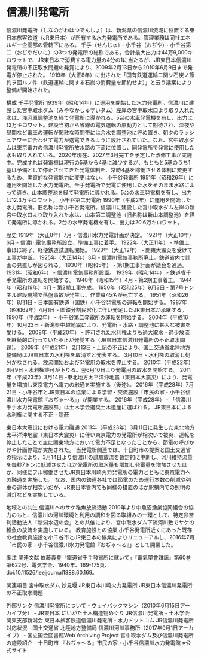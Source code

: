 # 信濃川発電所

信濃川発電所（しなのがわはつでんしょ）は、新潟県の信濃川流域に位置する東日本旅客鉄道（JR東日本）が所有する水力発電所である。管理業務は同社エネルギー企画部の管轄下にある。
千手（せんじゅ）・小千谷（おぢや）・小千谷第二（おぢやだいに）の3つの発電所の総称である。合計最大出力は44万9,000キロワットで、JR東日本で消費する電力量の4分の1に当たるが、JR東日本信濃川発電所の不正取水問題の発覚により、2009年2月13日から2010年6月9日まで発電が停止された。
1919年（大正8年）に出された「国有鉄道運輸二関シ石炭ノ節約ヲ図ルノ件（鉄道運輸に関する石炭の消費量を節約せよ）」と云う議案により整備が開始された。

構成
千手発電所
1939年（昭和14年）に運用を開始した水力発電所。信濃川に建設した宮中取水ダム（みやなかしゅすいダム）左岸の宮中取水口より取り入れた水は、浅河原調整池を経て発電所に導かれる。5台の水車発電機を有し、出力は12万キロワット。建設当初から省線の電気運転の原動力として期待され、深夜や昼間など電車の運転が閑散な時間帯には余水を調整池に貯め置き、朝夕のラッシュアワーに合わせて電力が送電できるように設計されていた。なお、宮中取水ダムは東京電力の信濃川発電所放水路の下流に位置し、同発電所で発電に使用した水も取り入れている。2020年現在、2027年3月完工を予定した改修工事が実施中。完成すれば発電機は現行の5基から4基に減少するが、もともと5基のうち1基は予備として停止させてきた発電体制を、常時4基を稼働させる体制に変更するため、実質的な発電能力に変更はない。
小千谷発電所
1951年（昭和26年）に運用を開始した水力発電所。千手発電所で発電に使用した水をそのまま水路によって導き、山本調整池を経て発電所に導かれる。5台の水車発電機を有し、出力は12.3万キロワット。
小千谷第二発電所
1990年（平成2年）に運用を開始した水力発電所。旧名称は新小千谷発電所。信濃川に建設した宮中取水ダム左岸の新宮中取水口より取り入れた水は、山本第二調整池（旧名称は新山本調整池）を経て発電所に導かれる。2台の水車発電機を有し、出力は20.6万キロワット。

歴史
1919年（大正8年）7月 - 信濃川水力発電計画が決定。
1921年（大正10年）6月 - 信濃川電気事務所設立、準備工事に着手。
1922年（大正11年） - 準備工事ほぼ終了、軽便鉄道試運転開始。
1923年（大正12年） - 関東大震災を受けて工事が中断。
1925年（大正14年）3月 - 信濃川電気事務所廃止。鉄道省内で計画の見直しが図られる。
1930年（昭和5年） - 第1期工事計画が議会を通過。
1931年（昭和6年） - 信濃川電気事務所設置。
1939年（昭和14年） - 鉄道省千手発電所の運転を開始する。
1940年（昭和15年）4月 - 第2期工事着工。
1944年（昭和19年）4月 - 第2期工事完成。
1950年（昭和25年）9月3日 - 第7号トンネル建設現場で落盤事故が発生し、作業員45名が死亡する。
1951年（昭和26年）8月1日 - 日本国有鉄道（国鉄）小千谷発電所の運転を開始する。
1987年（昭和62年）4月1日 - 国鉄分割民営化に伴い発足したJR東日本が承継する。
1990年（平成2年） - 小千谷第二発電所の運転を開始する。
2004年（平成16年）10月23日 - 新潟県中越地震により、発電所・水路・調整池に甚大な被害を受ける。
2008年（平成20年） - 許可された水利権よりも過大取水・過少放流を継続的に行っていた不正が発覚する（JR東日本信濃川発電所の不正取水問題）。
2009年（平成21年）
2月13日 - 上記の不正により、国土交通省北陸地方整備局はJR東日本の水利権を取消すと発表する。
3月10日 - 水利権の取消し処分がなされる。放流開始および発電用の取水を停止する。
2010年（平成22年）6月9日 - 水利権許可が下りる。翌6月10日より発電用の取水を開始する。
2011年（平成23年）3月14日 -東北地方太平洋沖地震（東日本大震災）により、発電量を増加し東京電力へ電力の融通を実施する（後述）。
2016年（平成28年）7月21日 - 小千谷市とJR東日本の協業による学習・交流施設「市民の家・小千谷信濃川水力発電館『おぢゃ〜る』」が開業する。
2016年（平成28年） - 「信濃川 千手水力発電所施設群」は土木学会選奨土木遺産に選ばれる。
JR東日本による水利権に関する不正・隠蔽

東日本大震災における電力融通
2011年（平成23年）3月11日に発生した東北地方太平洋沖地震（東日本大震災）に伴い東京電力の発電所が相次いで被災、運転を停止したことで主に関東地方において電力不足となったことから、節電の呼びかけや計画停電が実施された。
当発電所関連では、十日町市の提案と国土交通省の指示により、3月14日より信濃川の試験放流を暫定的に中断し、河川維持流量を毎秒7トンに低減させたほか発電所の取水量も増加し発電量を増加させたほか、同様にフル稼働させたJR東日本川崎火力発電所の電力とともに東京電力への融通を実施した。
なお、国内の鉄道各社では節電のため運行本数の削減や列車の運休が相次いだが、JR東日本管内でも同様の措置のほか駅構内での照明の減灯などを実施している。

地域との共生
信濃川へのサケ稚魚放流活動
2010年より中魚沼漁業協同組合の協力のもと、信濃川の河川環境と利用の調和を図る取組みの一環として、特定非営利活動法人「新潟水辺の会」との共催により、宮中取水ダム下流河川敷でサケの稚魚の放流を実施している。
教育施設との協業
小千谷発電所近くにあった既存の社会教育施設を小千谷市とJR東日本の協業によりリニューアルし、2016年7月「市民の家・小千谷信濃川水力発電館『おぢゃ〜る』」として開業した。

脚注
関連文献
依藤義登「鐵道省千手發電所に就いて」『電氣學會雜誌』第60巻第622号、電気学会、1940年、169-175頁、doi:10.11526/ieejjournal1888.60.169。

関連項目
宮中取水ダム
妙見堰
JR東日本川崎火力発電所
JR東日本信濃川発電所の不正取水問題

外部リンク
信濃川発電所について - ウェイバックマシン（2010年6月15日アーカイブ分） - JR東日本
にいがた土木構造物めぐり JR信濃川発電所 - 土木学会関東支部新潟会
東日本旅客鉄道信濃川発電所 - 水力ドットコム
JR信濃川発電所対応状況 - 国土交通省 北陸地方整備局 信濃川河川事務所（2017年9月1日アーカイブ） - 国立国会図書館Web Archiving Project
宮中取水ダム及び信濃川発電所の施設紹介 - 十日町市
『おぢゃ〜る』市民の家・小千谷信濃川水力発電館 ※公式サイト